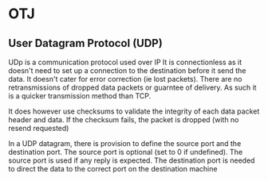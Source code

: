# OTJ 
## User Datagram Protocol (UDP)

UDp is a communication protocol used over IP
It is connectionless as it doesn't need to set up a connection to the destination before it send the data. It doesn't cater for error correction (ie lost packets).
There are no retransmissions of dropped data packets or guarntee of delivery. As such it is a quicker transmission method than TCP.

It does however use checksums to validate the integrity of each data packet header and data. If the checksum fails, the packet is dropped (with no resend requested)

In a UDP datagram, there is provision to define the source port and the destination port. The source port is optional (set to 0 if undefined). The source port is used if any reply is expected. The destination port is needed to direct the data to the correct port on the destination machine
